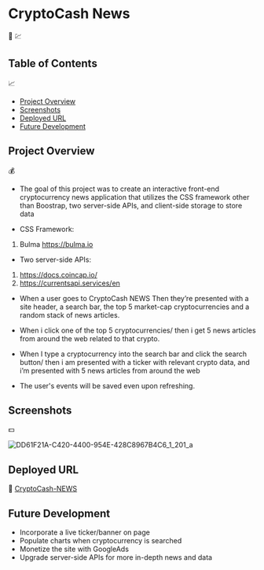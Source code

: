 # CryptoCash News 
📰 💹

## Table of Contents 
📈
* [Project Overview](#Project-overview)
* [Screenshots](#Screenshots)
* [Deployed URL](#Deployed-url)
* [Future Development](#Future-development)

## Project Overview 
💰
* The goal of this project was to create an interactive front-end cryptocurrency news application that utilizes the CSS framework other than Boostrap, two server-side APIs, and client-side storage to store data

* CSS Framework:
1. Bulma https://bulma.io

* Two server-side APIs:
1. https://docs.coincap.io/
2. https://currentsapi.services/en

* When a user goes to CryptoCash NEWS Then they’re presented with a site header, a search bar, the top 5 market-cap cryptocurrencies and a random stack of news articles.

* When i click one of the top 5 cryptocurrencies/ then i get 5 news articles from around the web related to that crypto.

* When I type a cryptocurrency into the search bar and click the search button/ then i am presented with a ticker with relevant crypto data, and i’m presented with 5 news articles from around the web


* The user's events will be saved even upon refreshing.

## Screenshots 
💵

![DD61F21A-C420-4400-954E-428C8967B4C6_1_201_a](https://user-images.githubusercontent.com/78969397/121785964-a3400180-cb82-11eb-8905-0f44528e7bbf.jpeg)






## Deployed URL 
💸
[CryptoCash-NEWS](https://jmanauth.github.io/CryptoCashNews/ "CryptoCash-NEWS Home")

## Future Development

* Incorporate a live ticker/banner on page
* Populate charts when cryptocurrency is searched
* Monetize the site with GoogleAds 
* Upgrade server-side APIs for more in-depth news and data

